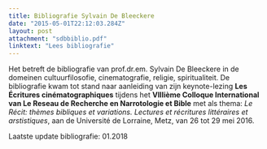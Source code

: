 ```yaml
---
title: Bibliografie Sylvain De Bleeckere
date: "2015-05-01T22:12:03.284Z"
layout: post
attachment: "sdbbiblio.pdf"
linktext: "Lees bibliografie"
---
```

Het betreft de bibliografie van prof.dr.em. Sylvain De Bleeckere in de domeinen cultuurfilosofie, cinematografie, religie, spiritualiteit. De bibliografie kwam tot stand naar aanleiding van zijn keynote-lezing **Les Écritures cinématographiques** tijdens het **VIIIième Colloque International van Le Reseau de Recherche en Narrotologie et Bible** met als thema: _Le Récit: thèmes bibliques et variations. Lectures et récritures littéraires et arstistiques_, aan de Université de Lorraine, Metz, van 26 tot 29 mei 2016.

Laatste update bibliografie: 01.2018